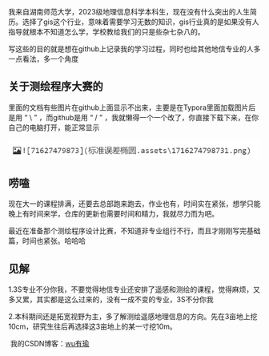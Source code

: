 ​	我来自湖南师范大学，2023级地理信息科学本科生，现在没有什么突出的人生简历。选择了gis这个行业，意味着需要学习无数的知识，gis行业真的是如果没有人指导就根本不知道怎么学，学校教给我们的只是些杂七杂八的。

​	写这些的目的就是想在github上记录我的学习过程，同时也给其他地信专业的人多一点看法，多一个角度

## 关于测绘程序大赛的

里面的文档有些图片在github上面显示不出来，主要是在Typora里面加载图片后是用  “ \ ”  ，而github是用  “ / ”  ，我就懒得一个一个改了，你直接下载下来，在你自己的电脑打开，能正常显示  

![72189814850](README.assets/1721898148508.png)

## 唠嗑

现在大一的课程排满，还要去总部跑来跑去，作业也有，时间实在紧张，想学只能晚上有时间来学，仓库的更新也需要时间和精力，我就尽力而为吧。

最近在准备那个测绘程序设计比赛，不知道非专业组行不行，而且才刚刚写完基础篇，时间也紧张。哈哈哈

## 见解

1.3S专业不分你我，不要觉得地信专业还安排了遥感和测绘的课程，觉得麻烦，又多又累，其实都是这么过来的，没有一成不变的专业，3S不分你我

2.本科期间还是拓宽视野为主，多了解测绘遥感地理信息的方向。先在3亩地上挖10cm，研究生往后再选择这3亩地上的某一寸挖10m。





​
我的CSDN博客：[wu有瑜](https://blog.csdn.net/zmlswmlp?type=blog)